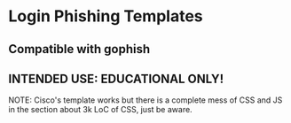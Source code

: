 # Login Phishing Templates

## Compatible with gophish
## INTENDED USE: EDUCATIONAL ONLY!

NOTE:
Cisco's template works but there is a complete mess of CSS and JS in the <head> section about 3k LoC of CSS, just be aware.
